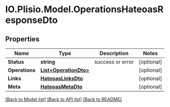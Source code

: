 # IO.Plisio.Model.OperationsHateoasResponseDto
## Properties

Name | Type | Description | Notes
------------ | ------------- | ------------- | -------------
**Status** | **string** | success or error | [optional] 
**Operations** | [**List&lt;OperationDto&gt;**](OperationDto.md) |  | [optional] 
**Links** | [**HateoasLinksDto**](HateoasLinksDto.md) |  | [optional] 
**Meta** | [**HateoasMetaDto**](HateoasMetaDto.md) |  | [optional] 

[[Back to Model list]](../README.md#documentation-for-models) [[Back to API list]](../README.md#documentation-for-api-endpoints) [[Back to README]](../README.md)


